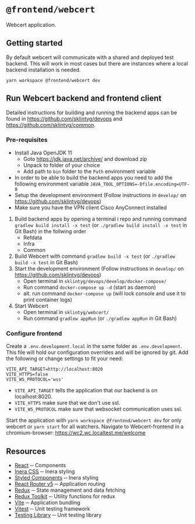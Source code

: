 # `@frontend/webcert`

Webcert application.

## Getting started

By default webcert will communicate with a shared and deployed test backend. This will work in most cases but there are instances where a local backend installation is needed.

`yarn workspace @frontend/webcert dev`

## Run Webcert backend and frontend client

Detailed instructions for building and running the backend apps can be found in https://github.com/sklintyg/devops and https://github.com/sklintyg/common.

### Pre-requisites

- Install Java OpenJDK 11
  - Goto https://jdk.java.net/archive/ and download zip
  - Unpack to folder of your choice
  - Add path to `bin` folder to the `Path` environment variable
- In order to be able to build the backend apps you need to add the following environment variable
  `JAVA_TOOL_OPTIONS=-Dfile.encoding=UTF-8`
- Setup the development environment (Follow instructions in `develop/` on https://github.com/sklintyg/devops)
- Make sure you have the VPN client Cisco AnyConnect installed

1. Build backend apps by opening a terminal i repo and running command `gradlew build install -x test` (or `./gradlew build install -x test` in Git Bash) in the follwing order
   - Refdata
   - Infra
   - Common
2. Build Webcert with command `gradlew build -x test` (or `./gradlew build -x test` in Git Bash)
3. Start the development environment (Follow instructions in `develop/` on https://github.com/sklintyg/devops)
   - Open terminal in `sklintyg/devops/develop/docker-compose/`
   - Run command `docker-compose up -d` (start as daemon)
   - alt. run command `docker-compose up` (will lock console and use it to print container logs)
4. Start Webcert
   - Open terminal in `sklintyg/webcert/`
   - Run command `gradlew appRun` (or `./gradlew appRun` in Git Bash)

### Configure frontend

Create a `.env.development.local` in the same folder as `.env.development`. This file will hold our configuration overrides and will be ignored by git. Add the following or change settings to fit your need:

```
VITE_API_TARGET=http://localhost:8020
VITE_HTTPS=false
VITE_WS_PROTOCOL='wss'
```

- `VITE_API_TARGET` tells the application that our backend is on localhost:8020.
- `VITE_HTTPS` make sure that we don't use ssl.
- `VITE_WS_PROTOCOL` make sure that websocket communication uses ssl.

Start the application with `yarn workspace @frontend/webcert dev` for only webcert or `yarn start` for all watchers. Navigate to Webcert-frontend in a chromium-browser: https://wc2.wc.localtest.me/welcome

## Resources

- [React](https://react.dev/) ─ Components
- [Inera CSS](https://css.inera.se/) ─ Inera styling
- [Styled Components](https://styled-components.com/) ─ Inera styling
- [React Router v5](https://v5.reactrouter.com/) ─ Application routing
- [Redux](https://redux.js.org/) ─ State management and data fetching
- [Redux Toolkit](https://redux-toolkit.js.org/) ─ Utility functions for redux
- [Vite](https://vitejs.dev/) ─ Application bundling
- [Vitest](https://vitest.dev/) ─ Unit testing framework
- [Testing Library](https://testing-library.com/) ─ Unit testing library
